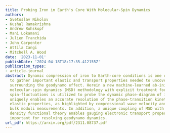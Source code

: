```yaml
---
title: Probing Iron in Earth's Core With Molecular-Spin Dynamics
authors:
- Svetoslav Nikolov
- Kushal Ramakrishna
- Andrew Rohskopf
- Mani Lokamani
- Julien Tranchida
- John Carpenter
- Attila Cangi
- Mitchell A. Wood
date: '2023-11-01'
publishDate: '2024-04-18T18:17:35.412155Z'
publication_types:
- article-journal
abstract: Dynamic compression of iron to Earth-core conditions is one of the few ways
  to gather important elastic and transport properties needed to uncover key mechanisms
  surrounding the geodynamo effect. Herein a new machine-learned ab-initio derived
  molecular-spin dynamics (MSD) methodology with explicit treatment for longitudinal
  spin-fluctuations is utilized to probe the dynamic phase-diagram of iron. This framework
  uniquely enables an accurate resolution of the phase-transition kinetics and Earth-core
  elastic properties, as highlighted by compressional wave velocity and adiabatic
  bulk moduli measurements. In addition, a unique coupling of MSD with time-dependent
  density functional theory enables gauging electronic transport properties, critically
  important for resolving geodynamo dynamics.
url_pdf: https://arxiv.org/pdf/2311.08737.pdf
---
```

